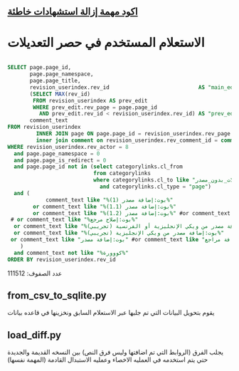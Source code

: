 ## [اكود مهمة إزالة استشهادات خاطئة](https://ar.wikipedia.org/wiki/%D9%88%D9%8A%D9%83%D9%8A%D8%A8%D9%8A%D8%AF%D9%8A%D8%A7:%D8%A7%D9%84%D9%85%D9%8A%D8%AF%D8%A7%D9%86/%D8%AA%D9%82%D9%86%D9%8A%D8%A9/2023/%D9%8A%D9%88%D9%86%D9%8A%D9%88#%D8%A5%D8%B2%D8%A7%D9%84%D8%A9_%D8%A7%D8%B3%D8%AA%D8%B4%D9%87%D8%A7%D8%AF%D8%A7%D8%AA_%D8%AE%D8%A7%D8%B7%D8%A6%D8%A9)

# الاستعلام المستخدم في حصر التعديلات

```sql

SELECT page.page_id,
       page.page_namespace,
       page.page_title,
       revision_userindex.rev_id                            AS "main_edit",
       (SELECT MAX(rev_id)
        FROM revision_userindex AS prev_edit
        WHERE prev_edit.rev_page = page.page_id
          AND prev_edit.rev_id < revision_userindex.rev_id) AS "prev_edit",
       comment_text
FROM revision_userindex
         INNER JOIN page ON page.page_id = revision_userindex.rev_page
         inner join comment on revision_userindex.rev_comment_id = comment.comment_id
WHERE revision_userindex.rev_actor = 8
  and page.page_namespace = 0
  and page.page_is_redirect = 0
  and page.page_id not in (select categorylinks.cl_from
                           from categorylinks
                           where categorylinks.cl_to like "جميع_المقالات_بدون_مصدر"
                             and categorylinks.cl_type = "page")
  and (
            comment_text like "%بوت:إضافة مصدر (1)%"
        or comment_text like "%بوت:إضافة مصدر (1.1)%"
        or comment_text like "%بوت:إضافة مصدر (1.2)%" #or comment_text like "%بوت:إضافة مراجع معادلة%"
 # or comment_text like "%بوت:إصلاح مرجع%"
  or comment_text like "%بوت:إضافة مصدر من ويكي الإنجليزية أو الفرنسية (تجريبي)%"
  or comment_text like "%بوت:إضافة مصدر من ويكي الإنجليزية (تجريبي)%"
 or comment_text like "بوت:إضافة مصدر" #or comment_text like "إضافة مراجع"
    )
  and comment_text not like "%كووورة%"
ORDER BY revision_userindex.rev_id

```

عدد الصفوف:  111512

## from_csv_to_sqlite.py

يقوم بتحويل البيانات التي تم جلبها عبر الاستعلام السابق ونخزينها في قاعده بيانات

## load_diff.py

يجلب الفرق (الروابط التي تم اضافتها وليس فرق النص) بين النسخه القديمة والجديدة حتي يتم استخدمه في العمليه الاخصاء وعمليه
الاستبدال القادمة (المهمة نفسها)